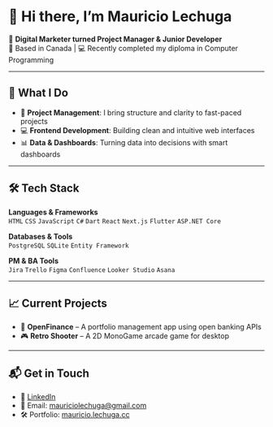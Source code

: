 # 👋 Hi there, I’m Mauricio Lechuga

🎯 **Digital Marketer turned Project Manager & Junior Developer**  
📍 Based in Canada | 💻 Recently completed my diploma in Computer Programming  

---

## 🚀 What I Do

- 🧠 **Project Management**: I bring structure and clarity to fast-paced projects  
- 💻 **Frontend Development**: Building clean and intuitive web interfaces  
- 📊 **Data & Dashboards**: Turning data into decisions with smart dashboards  

---

## 🛠️ Tech Stack

**Languages & Frameworks**  
`HTML` `CSS` `JavaScript` `C#` `Dart` `React` `Next.js` `Flutter` `ASP.NET Core`

**Databases & Tools**  
`PostgreSQL` `SQLite` `Entity Framework`

**PM & BA Tools**  
`Jira` `Trello` `Figma` `Confluence` `Looker Studio` `Asana` 

---

## 📈 Current Projects

- 🔄 **OpenFinance** – A portfolio management app using open banking APIs  
- 🎮 **Retro Shooter** – A 2D MonoGame arcade game for desktop  

---

## 📬 Get in Touch

- 🔗 [LinkedIn](https://www.linkedin.com/in/mlechuga/+)  
- 📨 Email: mauriciolechuga@gmail.com  
- 🛠️ Portfolio: [mauricio.lechuga.cc](mauricio.lechuga.cc)
